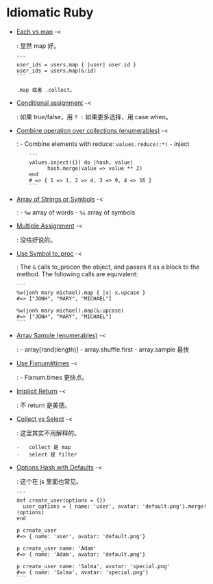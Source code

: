 # Idiomatic Ruby

-   [Each vs map](idiomatic_ruby/each_vs_map.md) -<

    :   显然 map 好。

        ```
        user_ids = users.map { |user| user.id }
        user_ids = users.map(&:id)
        ```

        .map 或者 .collect。

-   [Conditional assignment](idiomatic_ruby/conditional_assignment.md) -<

    :   如果 true/false，用 `? :` 如果更多选择，用 case when。

-   [Combine operation over collections (enumerables)](idiomatic_ruby/combine_elements_in_collection.md) -<

    :   -   Combine elements with reduce: `values.reduce(:*)`
        -   inject

            ```
            values.inject({}) do |hash, value|
                  hash.merge(value => value ** 2)
            end
            # => { 1 => 1, 2 => 4, 3 => 9, 4 => 16 }
            ```

-   [Array of Strings or Symbols](idiomatic_ruby/array_of_strings_symbols.md) -<

    :   -   `%w` array of words
        -   `%i` array of symbols

-   [Multiple Assignment](idiomatic_ruby/multiple_assignment.md) -<

    :   没啥好说的。

-   [Use Symbol to_proc](idiomatic_ruby/use_symbol_to_proc.md) -<

    :   The `&` calls to_procon the object, and passes it as a block to the
        method. The following calls are equivalent:

        ```
        %w(jonh mary michael).map { |x| x.upcase }
        #=> ["JONH", "MARY", "MICHAEL"]

        %w(jonh mary michael).map(&:upcase)
        #=> ["JONH", "MARY", "MICHAEL"]
        ```

-   [Array Sample (enumerables)](idiomatic_ruby/array_sample.md) -<

    :   -   array[rand(length)]
        -   array.shuffle.first
        -   array.sample 最快

-   [Use Fixnum#times](idiomatic_ruby/use_times.md) -<

    :   -   Fixnum.times 更快点。

-   [Implicit Return](idiomatic_ruby/implicit_return.md) -<

    :   不 return 是美德。

-   [Collect vs Select](idiomatic_ruby/collect_vs_select.md) -<

    :   这里其实不用解释的。

        -   collect 是 map
        -   select 是 filter

-   [Options Hash with Defaults](idiomatic_ruby/options_hash_with_defaults.md) -<

    :   这个在 js 里面也常见。

        ```
        def create_user(options = {})
          user_options = { name: 'user', avatar: 'default.png'}.merge!(options)
        end

        p create_user
        #=> { name: 'user', avatar: 'default.png'}

        p create_user name: 'Adam'
        #=> { name: 'Adam', avatar: 'default.png'}

        p create_user name: 'Salma', avatar: 'special.png'
        #=> { name: 'Salma', avatar: 'special.png'}
        ```
